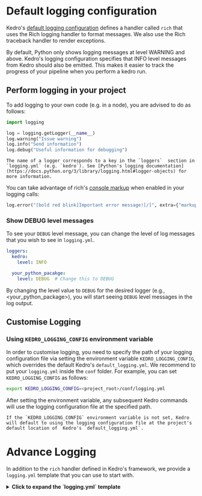 # Default logging configuration
Kedro's [default logging configuration](https://github.com/kedro-org/kedro/blob/main/kedro/framework/project/default_logging.yml) defines a handler called `rich` that uses the Rich logging handler to format messages. We also use the Rich traceback handler to render exceptions.

By default, Python only shows logging messages at level WARNING and above. Kedro's logging configuration specifies that INFO level messages from Kedro should also be emitted. This makes it easier to track the progress of your pipeline when you perform a kedro run.

## Perform logging in your project
To add logging to your own code (e.g. in a node), you are advised to do as follows:

```python
import logging

log = logging.getLogger(__name__)
log.warning("Issue warning")
log.info("Send information")
log.debug("Useful information for debugging")
```

```{note}
The name of a logger corresponds to a key in the `loggers`  section in `logging.yml` (e.g. `kedro`). See [Python's logging documentation](https://docs.python.org/3/library/logging.html#logger-objects) for more information.
```

You can take advantage of rich's [console markup](https://rich.readthedocs.io/en/stable/markup.html) when enabled in your logging calls:
```python
log.error("[bold red blink]Important error message![/]", extra={"markup": True})
```

### Show DEBUG level messages
To see your `DEBUG` level message, you can change the level of log messages that you wish to see in `logging.yml`.

```yml
loggers:
  kedro:
    level: INFO

  your_python_pacakge:
    level: DEBUG  # Change this to DEBUG
```

By changing the level value to `DEBUG` for the desired logger (e.g., <your_python_package>), you will start seeing `DEBUG` level messages in the log output.

## Customise Logging

### Using `KEDRO_LOGGING_CONFIG` environment variable
In order to customise logging, you need to specify the path of your logging configuration file via setting the environment variable `KEDRO_LOGGING_CONFIG`, which overrides the default Kedro's `default_logging.yml`. We recommend to put your `logging.yml` inside the `conf` folder. For example, you can set `KEDRO_LOGGING_CONFIG` as follows:

```bash
export KEDRO_LOGGING_CONFIG=<project_root>/conf/logging.yml
```

After setting the environment variable, any subsequent Kedro commands will use the logging configuration file at the specified path.

```{note}
If the `KEDRO_LOGGING_CONFIG` environment variable is not set, Kedro will default to using the logging configuration file at the project's default location of  Kedro's `default_logging.yml`.
```


# Advance Logging
In addition to the `rich` handler defined in Kedro's framework, we provide a `logging.yml` template that you can use to start with.

<details>
<summary><b>Click to expand the `logging.yml` template</b></summary>
```yml
version: 1

disable_existing_loggers: False

formatters:
  simple:
    format: "%(asctime)s - %(name)s - %(levelname)s - %(message)s"

handlers:
  console:
    class: logging.StreamHandler
    level: INFO
    formatter: simple
    stream: ext://sys.stdout

  info_file_handler:
    class: logging.handlers.RotatingFileHandler
    level: INFO
    formatter: simple
    filename: info.log
    maxBytes: 10485760 # 10MB
    backupCount: 20
    encoding: utf8
    delay: True

  rich:
    class: kedro.logging.RichHandler
    rich_tracebacks: True
    # Advance options for customisation.
    # See https://docs.kedro.org/en/stable/logging/logging.html#project-side-logging-configuration
    # tracebacks_show_locals: False

loggers:
  kedro:
    level: INFO

  {{ cookiecutter.python_package }}:
    level: INFO

root:
  handlers: [rich]
```
</details>

* `console`: show logs on standard output (typically your terminal screen) without any rich formatting
* `info_file_handler`: write logs of level `INFO` and above to `info.log`

The logging handlers that are actually used by default is `rich`.

The default logging configuration also ensures that [logs emitted from your project's logger](#perform-logging-in-your-project) should be shown if they are `INFO` level or above (as opposed to the Python default of `WARNING`).

Now, let's provide some common examples of how you might like to change your project's logging configuration.

## Customise the `rich` Handler

Kedro's `kedro.logging.RichHandler` is a subclass of [`rich.logging.RichHandler`](https://rich.readthedocs.io/en/stable/reference/logging.html#rich.logging.RichHandler) and supports the same set of arguments. By default, `rich_tracebacks` is set to `True` to use `rich` to render exceptions. However, you can disable it by setting `rich_tracebacks: False`.

```{note}
If you want to disable `rich`'s tracebacks, you must set `KEDRO_LOGGING_CONFIG` to point to your local config i.e. `conf/logging.yml`.
```

When `rich_tracebacks` is set to `True`, the configuration is propagated to [`rich.traceback.install`](https://rich.readthedocs.io/en/stable/reference/traceback.html#rich.traceback.install). If an argument is compatible with `rich.traceback.install`, it will be passed to the traceback's settings.

For instance, you can enable the display of local variables inside `logging.yml` to aid with debugging.

```yaml
rich:
  class: kedro.logging.RichHandler
  rich_tracebacks: True
  tracebacks_show_locals: True
```

A comprehensive list of available options can be found in the [RichHandler documentation](https://rich.readthedocs.io/en/stable/reference/logging.html#rich.logging.RichHandler).

## Enable file-based logging

File-based logging in Python projects aids troubleshooting and debugging. It offers better visibility into application's behavior and it's easy to search. However, it does not work well with read-only system such as [Databricks Repos](https://docs.databricks.com/repos/index.html).

To enable file-based logging,  add `info_file_handler` in your `root` logger as follows in your `conf/logging.yml` as follow:
```diff
 root:
-  handlers: [rich]
+  handlers: [rich, info_file_handler]
```

By default it only tracks `INFO` level message, but it can be configured to capture any level of logs.

## Use plain console logging

To use plain rather than rich logging, swap the `rich` handler for the `console` one as follows:

```diff
 root:
-  handlers: [rich]
+  handlers: [console]
```

## Rich logging in a dumb terminal

Rich [detects whether your terminal is capable](https://rich.readthedocs.io/en/stable/console.html#terminal-detection) of displaying richly formatted messages. If your terminal is "dumb" then formatting is automatically stripped out so that the logs are just plain text. This is likely to happen if you perform `kedro run` on CI (e.g. GitHub Actions or CircleCI).

If you find that the default wrapping of the log messages is too narrow but do not wish to switch to using the `console` logger on CI then the simplest way to control the log message wrapping is through altering the `COLUMNS` and `LINES` environment variables. For example:

```bash
export COLUMNS=120 LINES=25
```

```{note}
You must provide a value for both `COLUMNS` and `LINES` even if you only wish to change the width of the log message. Rich's default values for these variables are `COLUMNS=80` and `LINE=25`.
```

## Rich logging in Jupyter

Rich also formats the logs in JupyterLab and Jupyter Notebook. The size of the output console does not adapt to your window but can be controlled through the `JUPYTER_COLUMNS` and `JUPYTER_LINES` environment variables. The default values (115 and 100 respectively) should be suitable for most users, but if you require a different output console size then you should alter the values of `JUPYTER_COLUMNS` and `JUPYTER_LINES`.
